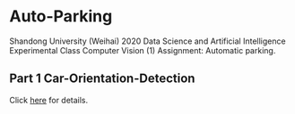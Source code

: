 # Auto-Parking

Shandong University (Weihai) 2020 Data Science and Artificial Intelligence Experimental Class Computer Vision (1) Assignment: Automatic parking.

## Part 1 Car-Orientation-Detection

Click [here](https://github.com/Fan-Treasure/Auto-Parking/blob/main/Car-Orientation-Detection/README_cn.md) for details.
